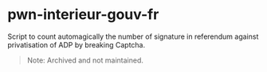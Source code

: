 # pwn-interieur-gouv-fr

Script to count automagically the number of signature in referendum against privatisation of ADP by breaking Captcha. 
> Note: Archived and not maintained. 
